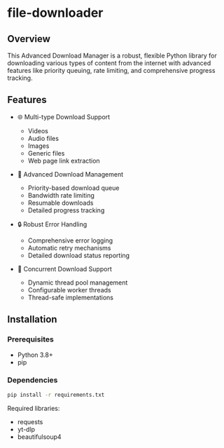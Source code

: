 # file-downloader

## Overview

This Advanced Download Manager is a robust, flexible Python library for downloading various types of content from the internet with advanced features like priority queuing, rate limiting, and comprehensive progress tracking.

## Features

- 🌐 Multi-type Download Support
  - Videos
  - Audio files
  - Images
  - Generic files
  - Web page link extraction

- 🚀 Advanced Download Management
  - Priority-based download queue
  - Bandwidth rate limiting
  - Resumable downloads
  - Detailed progress tracking

- 🔒 Robust Error Handling
  - Comprehensive error logging
  - Automatic retry mechanisms
  - Detailed download status reporting

- 🧵 Concurrent Download Support
  - Dynamic thread pool management
  - Configurable worker threads
  - Thread-safe implementations

## Installation

### Prerequisites

- Python 3.8+
- pip

### Dependencies

```bash
pip install -r requirements.txt
```

Required libraries:
- requests
- yt-dlp
- beautifulsoup4
